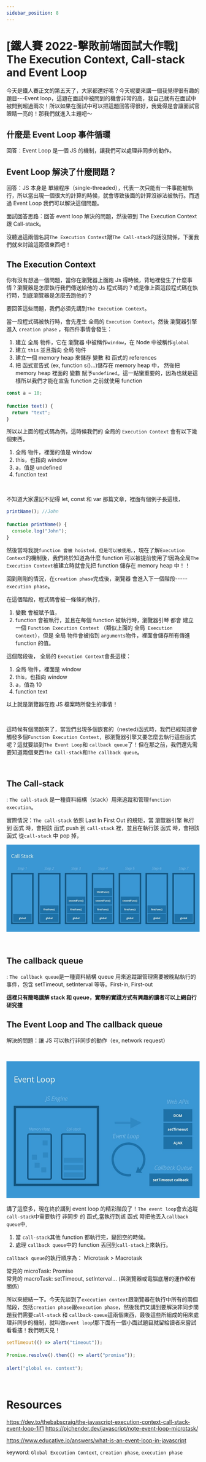 ```yaml
---
sidebar_position: 8
---
```


# [鐵人賽 2022-擊敗前端面試大作戰] The Execution Context, Call-stack and Event Loop

今天是鐵人賽正文的第五天了，大家都還好嗎？今天呢要來講一個我覺得很有趣的題目---Event loop，這題在面試中被問到的機會非常的高，我自己就有在面試中被問到超過兩次！所以如果在面試中可以把這題回答得很好，我覺得是會讓面試官眼睛一亮的！那我們就進入主題吧～

## 什麼是 Event Loop 事件循環

回答：Event Loop 是一個 JS 的機制，讓我們可以處理非同步的動作。

## Event Loop 解決了什麼問題？

回答：JS 本身是 單線程序（single-threaded），代表一次只能有一件事能被執行，所以當出現一個很大的計算的時候，就會導致後面的計算沒辦法被執行。而透過 Event Loop 我們可以解決這個問題。

面試回答思路：回答 event loop 解決的問題，然後帶到 The Execution Context 跟 Call-stack。

沒聽過這兩個名詞`The Execution Context`跟`The Call-stack`的話沒關係，下面我們就來討論這兩個東西吧！

## The Execution Context

你有沒有想過一個問題，當你在瀏覽器上面跑 Js 得時候，背地裡發生了什麼事情？瀏覽器是怎麼執行我們傳送給他的 Js 程式碼的？或是像上面這段程式碼在執行時，到底瀏覽器是怎麼去跑他的？

要回答這些問題，我們必須先講到`The Execution Context`。

當一段程式碼被執行時，會先產生 全局的 `Execution Context`。然後 瀏覽器引擎 進入 `creation phase` ，有四件事情會發生：

1. 建立 全局 物件，它在 瀏覽器 中被稱作`window`，在 Node 中被稱作`global`
2. 建立 `this` 並且指向 全局 物件
3. 建立一個 memory heap 來儲存 變數 和 函式的 references
4. 把 函式宣告式 (ex, function s()...)儲存在 memory heap 中， 然後把 memory heap 裡面的 變數 賦予`undefined`。這一點蠻重要的，因為也就是這樣所以我們才能在宣告 function 之前就使用 function

```js
const a = 10;

function text() {
  return "text";
}
```

所以以上面的程式碼為例，這時候我們的 全局的 `Execution Context` 會有以下幾個東西，

1. 全局 物件，裡面的值是 window
2. this，也指向 window
3. a，值是 undefined
4. function text

&nbsp;

不知道大家還記不記得 let, const 和 var 那篇文章，裡面有個例子長這樣，

```js
printName(); //John

function printName() {
  console.log("John");
}
```

然後當時我說`function 會被 hoisted，但是可以被使用。`，現在了解`Execution Context`的機制後，我們終於知道為什麼 function 可以被提前使用了!因為全局`The Execution Context`被建立時就會先把 function 儲存在 memory heap 中！！

回到剛剛的情況，在`creation phase`完成後，瀏覽器 會進入下一個階段-----`execution phase`。

在這個階段，程式碼會被一條條的執行，

1. 變數 會被賦予值，
2. function 會被執行，並且在每個 function 被執行時，瀏覽器引琴 都會 建立 一個 `Function Execution Context` （類似上面的 全局` Execution Context`），但是 全局 物件會被指到 `arguments`物件，裡面會儲存所有傳進 function 的值。

這個階段後， 全局的 `Execution Context`會長這樣：

1. 全局 物件，裡面是 window
2. this，也指向 window
3. a，值為 10
4. function text

以上就是瀏覽器在跑 JS 檔案時所發生的事情！

&nbsp;

這時候有個問題來了，當我們出現多個嵌套的（nested)函式時，我們已經知道會觸發多個`Function Execution Context`，那瀏覽器引擎又要怎麼去執行這些函式呢？這就要談到`The Event Loop`和 `callback queue`了！但在那之前，我們還先需要知道兩個東西`The Call-stack`和`The callback queue`。

&nbsp;

## The Call-stack

: `The call-stack` 是一種資料結構（stack）用來追蹤和管理`function execution`。

實際情況：`The call-stack` 依照 Last In First Out 的規矩，當 瀏覽器引擎 執行 到 函式 時，會把該 函式 push 到 `call-stack` 裡，並且在執行該 函式 時，會把該 函式 從`call-stack` 中 pop 掉，

![call stack](./Img/call_stack.jpeg)

&nbsp;

## The callback queue

: `The callback queue`是一種資料結構 queue 用來追蹤跟管理需要被晚點執行的事件，包含 setTimeout, setInterval 等等。First-in, First-out

**這裡只有簡略講解 stack 和 queue，實際的實踐方式有興趣的讀者可以上網自行研究摟**

## The Event Loop and The callback queue

解決的問題：讓 JS 可以執行非同步的動作（ex, network request）

&nbsp;

![event loop](./Img//event_loop.jpeg)

講了這麼多，現在終於講到 event loop 的精彩階段了！`The event loop`會去追蹤 `call-stack`中需要執行 非同步 的 函式,當執行到該 函式 時把他丟入`callback queue`中,

1. 當 `call-stack`其他 function 都執行完，變回空的時候。
2. 處理 `callback queue`中的 function 丟回到`call-stack`上來執行。

`callback queue`的執行順序為： Microtask > Macrotask

常見的 microTask: Promise  
常見的 macroTask: setTimeout, setInterval... (與瀏覽器或電腦底層的運作較有關係)

所以來總結一下。今天先談到了`execution context`跟瀏覽器在執行中所有的兩個階段，包括`creation phase`跟`execution phase`，然後我們又講到要解決非同步問題我們需要`call-stack` 和 `callback-queue`這兩個東西，最後這些所組成的用來處理非同步的機制，就叫做`event loop`!那下面有一個小面試題目就留給讀者來嘗試看看摟！我們明天見！

```js
setTimeout(() => alert("timeout"));

Promise.resolve().then(() => alert("promise"));

alert("global ex. context");
```

&nbsp;

# Resources

https://dev.to/thebabscraig/the-javascript-execution-context-call-stack-event-loop-1if1
https://pjchender.dev/javascript/note-event-loop-microtask/

https://www.educative.io/answers/what-is-an-event-loop-in-javascript

keyword: `Global Execution Context`, `creation phase`, `execution phase`
